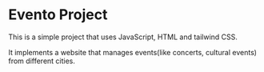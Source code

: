 # Evento Project

This is a simple project that uses JavaScript, HTML and tailwind CSS.

It implements a website that manages events(like concerts, cultural events) from different cities.
